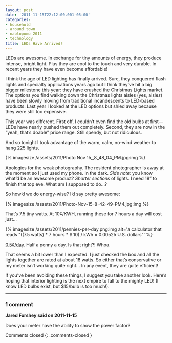 ```yaml
---
layout: post
date: '2011-11-15T22:12:00.001-05:00'
categories:
- household
- around town
- nablopomo 2011
- technology
title: LEDs Have Arrived!
---
```


LEDs are awesome. In exchange for tiny amounts of energy, they produce intense, bright light. Plus they are cool to the touch and very durable. In recent years they have even become affordable!

I think the age of LED lighting has finally arrived. Sure, they conquered flash lights and specialty applications years ago but I think they’ve hit a big bigger milestone this year: they have crushed the Christmas Lights market. The options you find walking down the Christmas lights aisles (yes, aisle*s*) have been slowly moving from traditional incandescents to LED-based products. Last year I looked at the LED options but shied away because they were still too expensive. 

This year was different. First off, I couldn’t even find the old bulbs at first—LEDs have nearly pushed them out completely. Second, they are now in the “yeah, that’s doable” price range. Still spendy, but not ridiculous.

And so tonight I took advantage of the warm, calm, no-wind weather to hang 225 lights.

{% imagesize /assets/2011/Photo Nov 15,_8_48_04_PM.jpg:img %}

Apologies for the weak photography. The resident photographer is away at the moment so I just used my phone. In the dark. *Side note:* you know what’d be an awesome product? *Shorter sections* of lights. I need 18” to finish that top eve. What am I supposed to do...?

So how’d we do energy-wise? I’d say pretty awesome:

{% imagesize /assets/2011/Photo-Nov-15-8-42-49-PM4.jpg:img %}

That’s 7.5 tiny watts. At 10¢/KWH, running these for 7 hours a day will cost just...

{% imagesize /assets/2011/pennies-per-day.png:img alt='a calculator that reads "((7.5 watts) * 7 hours * $.10) / kWh = 0.00525 U.S. dollars"' %}

[0.5¢/day](https://www.google.com/search?q=7.5+watts+*+7+hours+*+%24.10%2FkWh&oq=7.5+watts+*+7+hours+*+%24.10%2FkWh). Half a penny a day. Is that right?! Whoa.

That seems a bit lower than I expected. I just checked the box and all the lights together are rated at about 18 watts. So either that’s conservative or my meter isn’t working quite right... In any event, they are quite efficient!

If you’ve been avoiding these things, I suggest you take another look. Here’s hoping that interior lighting is the next empire to fall to the mighty LED! (I know LED bulbs exist, but $15/bulb is too much!).

---

### 1 comment

**Jared Forshey said on 2011-11-15**

Does your meter have the ability to show the power factor?

Comments closed
{: .comments-closed }